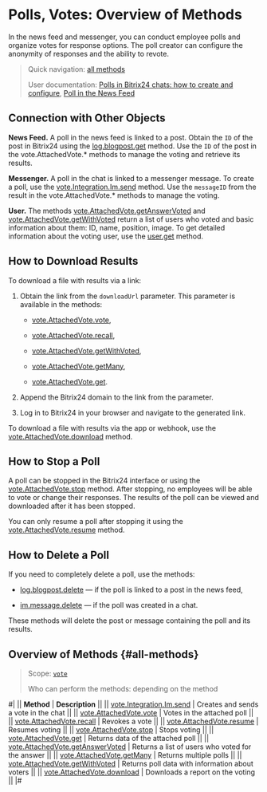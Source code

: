 # Polls, Votes: Overview of Methods

In the news feed and messenger, you can conduct employee polls and organize votes for response options. The poll creator can configure the anonymity of responses and the ability to revote.

> Quick navigation: [all methods](#all-methods) 
>
> User documentation: [Polls in Bitrix24 chats: how to create and configure](https://helpdesk.bitrix24.com/open/25418811/), [Poll in the News Feed](https://helpdesk.bitrix24.com/open/25743835/)

## Connection with Other Objects

**News Feed.** A poll in the news feed is linked to a post. Obtain the `ID` of the post in Bitrix24 using the [log.blogpost.get](../log/log-blogpost-get.md) method. Use the `ID` of the post in the vote.AttachedVote.* methods to manage the voting and retrieve its results.

**Messenger.** A poll in the chat is linked to a messenger message. To create a poll, use the [vote.Integration.Im.send](./vote.integration.im.send.md) method. Use the `messageID` from the result in the vote.AttachedVote.* methods to manage the voting.

**User.** The methods [vote.AttachedVote.getAnswerVoted](./vote.attachedvote.getAnswerVoted.md) and [vote.AttachedVote.getWithVoted](./vote.attachedvote.getWithVoted.md) return a list of users who voted and basic information about them: ID, name, position, image. To get detailed information about the voting user, use the [user.get](../user/user-get.md) method.

## How to Download Results

To download a file with results via a link:

1. Obtain the link from the `downloadUrl` parameter. This parameter is available in the methods:

   - [vote.AttachedVote.vote](./vote.attachedvote.vote.md),

   - [vote.AttachedVote.recall](./vote.attachedvote.recall.md),

   - [vote.AttachedVote.getWithVoted](./vote.attachedvote.getWithVoted.md),

   - [vote.AttachedVote.getMany](./vote.attachedvote.getMany.md),

   - [vote.AttachedVote.get](./vote.attachedvote.get.md).

2. Append the Bitrix24 domain to the link from the parameter.

3. Log in to Bitrix24 in your browser and navigate to the generated link.

To download a file with results via the app or webhook, use the [vote.AttachedVote.download](./vote.attachedvote.download.md) method.

## How to Stop a Poll

A poll can be stopped in the Bitrix24 interface or using the [vote.AttachedVote.stop](./vote.attachedvote.stop.md) method. After stopping, no employees will be able to vote or change their responses. The results of the poll can be viewed and downloaded after it has been stopped.

You can only resume a poll after stopping it using the [vote.AttachedVote.resume](./vote.attachedvote.resume.md) method.

## How to Delete a Poll

If you need to completely delete a poll, use the methods:

- [log.blogpost.delete](../log/log-blogpost-delete.md) — if the poll is linked to a post in the news feed,

- [im.message.delete](../chats/messages/im-message-delete.md) — if the poll was created in a chat.

These methods will delete the post or message containing the poll and its results.

## Overview of Methods {#all-methods} 

> Scope: [`vote`](../scopes/permissions.md)
> 
> Who can perform the methods: depending on the method

#|
|| **Method** | **Description** ||
|| [vote.Integration.Im.send](./vote.integration.im.send.md) | Creates and sends a vote in the chat ||
|| [vote.AttachedVote.vote](./vote.attachedvote.vote.md) | Votes in the attached poll ||
|| [vote.AttachedVote.recall](./vote.attachedvote.recall.md) | Revokes a vote ||
|| [vote.AttachedVote.resume](./vote.attachedvote.resume.md) | Resumes voting ||
|| [vote.AttachedVote.stop](./vote.attachedvote.stop.md) | Stops voting ||
|| [vote.AttachedVote.get](./vote.attachedvote.get.md) | Returns data of the attached poll ||
|| [vote.AttachedVote.getAnswerVoted](./vote.attachedvote.getAnswerVoted.md) | Returns a list of users who voted for the answer ||
|| [vote.AttachedVote.getMany](./vote.attachedvote.getMany.md) | Returns multiple polls ||
|| [vote.AttachedVote.getWithVoted](./vote.attachedvote.getWithVoted.md) | Returns poll data with information about voters ||
|| [vote.AttachedVote.download](./vote.attachedvote.download.md) | Downloads a report on the voting ||
|#